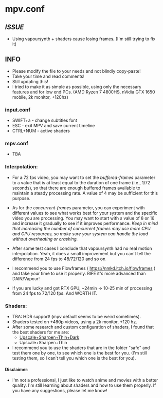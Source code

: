 # mpv.conf

## ***ISSUE***
- Using vapoursynth + shaders cause losing frames. (I'm still trying to fix it)

## INFO

- Please modify the file to your needs and not blindly copy-paste!
- Take your time and read comments!
- Still updating this!
- I tried to make it as simple as possible, using only the necessary features and for low end PCs. (AMD Ryzen 7 4800HS, nVidia GTX 1650 mobile, 2k monitor, +120hz)

### input.conf
- SWIFT+a - change subtitles font
- ESC - exit MPV and save current timeline
- CTRL+NUM - active shaders

### mpv.conf
- TBA

### Interpolation:
- For a 72 fps video, you may want to set the _buffered-frames_ parameter to a value that is at least equal to the duration of one frame (i.e., 1/72 seconds), so that there are enough buffered frames available to maintain a steady processing rate. A value of 4 may be sufficient for this purpose.

- As for the _concurrent-frames_ parameter, you can experiment with different values to see what works best for your system and the specific video you are processing. You may want to start with a value of 8 or 16 and increase it gradually to see if it improves performance. _Keep in mind that increasing the number of concurrent frames may use more CPU and GPU resources, so make sure your system can handle the load without overheating or crashing._

- After some test cases I conclude that vapoursynth had no real motion interpolation.
Yeah, it does a small improvement but you can't tell the difference from 24 fps to 48/72/120 and so on.

- I recommend you to use Flowframes ( https://nmkd.itch.io/flowframes ) and take your time to use it properly. RIFE it's more advanced than DAIN/Vapour!

- If you are lucky and got RTX GPU, ~24min -> 10-25 min of processing from 24 fps to 72/120 fps. And WORTH IT.

### Shaders:

- TBA: HDR support! (mpv default seems to be weird sometimes).
- Shaders tested on +480p videos, using a 2k monitor, +120 hz.
- After some research and custom configuration of shaders, I found that the best shaders for me are:
    - [Upscale+Sharpen+Thin+Dark](https://github.com/vioo-bkp/mpv-personal-config/tree/main/portable_config/shaders/safe)
    - Upscale+Sharpen+Thin
- I recommend you to use the shaders that are in the folder "safe" and test them one by one, to see which one is the best for you. (I'm still testing them, so I can't tell you which one is the best for you).

#### Disclaimer: 
- I'm not a professional, I just like to watch anime and movies with a better quality. I'm still learning about shaders and how to use them properly. If you have any suggestions, please let me know!